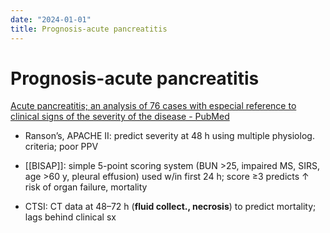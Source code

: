 ```yaml
---
date: "2024-01-01"
title: Prognosis-acute pancreatitis
---
```



# Prognosis-acute pancreatitis

[Acute pancreatitis; an analysis of 76 cases with especial reference to clinical signs of the severity of the disease - PubMed][1]

*   Ranson’s, APACHE II: predict severity at 48 h using multiple physiolog. criteria; poor PPV

*   [[BISAP]]: simple 5-point scoring system (BUN >25, impaired MS, SIRS, age >60 y, pleural effusion) used w/in first 24 h; score ≥3 predicts ↑ risk of organ failure, mortality

*   CTSI: CT data at 48–72 h (**fluid collect., necrosis**) to predict mortality; lags behind clinical sx

[1]: https://pubmed.ncbi.nlm.nih.gov/12979477/
